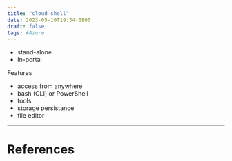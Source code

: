 ```yaml
---
title: "cloud shell"
date: 2023-05-10T19:34-0800
draft: false
tags: #Azure
---
```


- stand-alone
- in-portal

Features
- access from anywhere
- bash (CLI) or PowerShell
- tools
- storage persistance
- file editor

---
# References
